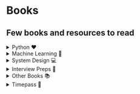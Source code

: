 # Books

## Few books and resources to read

<details close>
<summary> Python ❤️</summary>
<br/>

❤️[<img alt="Automate the boring stuff with python" title="Automate the boring stuff with python" src="https://m.media-amazon.com/images/I/715PNi5Wa2L.jpg" width="150" />](https://github.com/ThisIsSakshi/Books/blob/master/Python%20Love%20%E2%9D%A4%EF%B8%8F/Automate%20the%20boring%20stuff%20with%20python.pdf)

❤️[<img alt="Hacking Secret ciphers with python" title="Hacking Secret ciphers with python" src="https://m.media-amazon.com/images/I/51P-UmhLVtL._SY445_SX342_QL70_ML2_.jpg" width="150" /> ](https://github.com/ThisIsSakshi/Books/blob/master/Python%20Love%20%E2%9D%A4%EF%B8%8F/Hacking%20Secret%20ciphers%20with%20python.pdf)

❤️[<img alt="Invent with python" title="Invent with python" src="https://m.media-amazon.com/images/I/91nB+9rvjsL.jpg" width="150" /> ](https://github.com/ThisIsSakshi/Books/blob/master/Python%20Love%20%E2%9D%A4%EF%B8%8F/Invent%20with%20python.pdf)

❤️[<img alt="Learn Python 3 the Hard Way" title="Learn Python 3 the Hard Way" src="https://m.media-amazon.com/images/I/81cScQew6NL.jpg" width="150" /> ](https://github.com/ThisIsSakshi/Books/blob/master/Python%20Love%20%E2%9D%A4%EF%B8%8F/Learn%20Python%203%20the%20Hard%20Way.pdf)

❤️[<img alt="Python cookbook" title="Python cookbook" src="https://m.media-amazon.com/images/I/71GgAFsrHxL.jpg" width="150" /> ](https://github.com/ThisIsSakshi/Books/blob/master/Python%20Love%20%E2%9D%A4%EF%B8%8F/Python%20cookbook.pdf)

❤️[<img alt="Think Python" title="Think Python" src="https://m.media-amazon.com/images/I/71ND9kxGLGL.jpg" width="150" /> ](https://github.com/ThisIsSakshi/Books/blob/master/Python%20Love%20%E2%9D%A4%EF%B8%8F/Think%20Python.pdf)

❤️[<img alt="Python Tricks the book" title="Python Tricks the book" src="https://m.media-amazon.com/images/I/61k7Z74UuZL.jpg" width="150" /> ](https://github.com/ThisIsSakshi/Books/blob/master/Python%20Love%20%E2%9D%A4%EF%B8%8F/Think%20Python.pdf)<br>
</details>

<details close>
<summary> Machine Learning 🤖</summary>
</br>

🤖[<img alt="Collective Intelligence" title="Collective Intelligence" src="https://m.media-amazon.com/images/I/51S4OcYne8L._SX387_BO1,204,203,200_.jpg" width="150" /> ](https://github.com/ThisIsSakshi/Books/blob/master/ML%20%F0%9F%A4%96/Collective%20Intelligence.pdf)


🤖[<img alt="Deep Learning with Python" title="Deep Learning with Python" src="https://m.media-amazon.com/images/I/519MnWjqcHL._SX646_BO1,204,203,200_.jpg" width="150" /> ](https://github.com/ThisIsSakshi/Books/blob/master/ML%20%F0%9F%A4%96/Deep%20Learning%20with%20Python.pdf)


🤖[<img alt="Hands on Machine Learning with Scikit Learn and Tensorflow Part1" title="Hands on Machine Learning with Scikit Learn and Tensorflow Part 1" src="https://m.media-amazon.com/images/I/81tPtnOeMyL.jpg" width="150" /> ](https://github.com/ThisIsSakshi/Books/blob/master/ML%20%F0%9F%A4%96/Hand-on-M.pdf)<br>


🤖[<img alt="Hands on Machine Learning with Scikit Learn and Tensorflow Part1" title="Hands on Machine Learning with Scikit Learn and Tensorflow Part 2" title="Hands on Machine Learning with Scikit Learn and Tensorflow Part1" title="Hands on Machine Learning with Scikit Learn and Tensorflow Part 2" src="https://m.media-amazon.com/images/I/81tPtnOeMyL.jpg" width="150" /> ](https://github.com/ThisIsSakshi/Books/blob/master/ML%20%F0%9F%A4%96/Hands%20on%20Machine%20Learning%20with%20Scikit%20Learn%20and%20Tensorflow.pdf)<br>


🤖[<img alt="Machine Learning for Hackers_ Case Studies and Algorithms to Get You Started" title="Machine Learning for Hackers_ Case Studies and Algorithms to Get You Started" src="https://m.media-amazon.com/images/I/71uG9OYCt4L.jpg" width="150" /> ](https://github.com/ThisIsSakshi/Books/blob/master/ML%20%F0%9F%A4%96/Machine%20Learning%20for%20Hackers_%20Case%20Studies%20and%20Algorithms%20to%20Get%20You%20Started.pdf)<br>


🤖[<img alt="Machine Learning Yearning" title="Machine Learning Yearning" src="https://i.gr-assets.com/images/S/compressed.photo.goodreads.com/books/1480798569l/30741739._SX318_.jpg" width="150" /> ](https://github.com/ThisIsSakshi/Books/blob/master/ML%20%F0%9F%A4%96/Machine%20Learning%20Yearning.pdf)<br>


🤖[<img alt="Mathematics for Machine learning" title="Mathematics for Machine learning" src="https://m.media-amazon.com/images/I/51AdCPSz1QL._SX347_BO1,204,203,200_.jpg" width="150" /> ](https://github.com/ThisIsSakshi/Books/blob/master/ML%20%F0%9F%A4%96/Mathematics%20for%20Machine%20learning.pdf)<br>


🤖[<img alt="Natural Language Processing with Python" title="Natural Language Processing with Python" src="https://m.media-amazon.com/images/I/518m7rvUzsL._SX379_BO1,204,203,200_.jpg" width="150" /> ](https://github.com/ThisIsSakshi/Books/blob/master/ML%20%F0%9F%A4%96/Natural%20Language%20Processing%20with%20Python.pdf)<br>


🤖[<img alt="Python Data Science Handbook" title="Python Data Science Handbook" src="https://m.media-amazon.com/images/I/91Yqv5wWuPL.jpg" width="150" /> ](https://github.com/ThisIsSakshi/Books/blob/master/ML%20%F0%9F%A4%96/Python%20Data%20Science%20Handbook.pdf)<br>


🤖[<img alt="ThinkStats" title="ThinkStats" src="https://m.media-amazon.com/images/I/71HUw6OLFkL.jpg" width="150" /> ](https://github.com/ThisIsSakshi/Books/blob/master/ML%20%F0%9F%A4%96/ThinkStats.pdf)<br>

🤖[<img alt="Introduction to machine learning with python.part1 (zip)" title="Introduction to machine learning with python.part1 (zip)" src="https://m.media-amazon.com/images/I/51d4ivN7DGL._SX379_BO1,204,203,200_.jpg" width="150" /> ](https://github.com/ThisIsSakshi/Books/blob/master/ML%20%F0%9F%A4%96/Introduction%20to%20machine%20learning%20with%20python.part1.rar)<br>

🤖[<img alt="Introduction to machine learning with python.part2 (zip)" title="Introduction to machine learning with python.part2 (zip)" src="https://m.media-amazon.com/images/I/51d4ivN7DGL._SX379_BO1,204,203,200_.jpg" width="150" /> ](https://github.com/ThisIsSakshi/Books/blob/master/ML%20%F0%9F%A4%96/Introduction%20to%20machine%20learning%20with%20python.part2.rar)<br>

🤖[<img alt="Hundred page machine learning book (zip)" title="Hundred page machine learning book (zip)" src="https://m.media-amazon.com/images/I/411CpImAaAL._SX404_BO1,204,203,200_.jpg" width="150" /> ](https://github.com/ThisIsSakshi/Books/blob/master/ML%20%F0%9F%A4%96/Hundred%20page%20machine%20learning%20book.rar)<br>

🤖[<img alt="Python-for-Data-Analysis" title="Python-for-Data-Analysis" src="https://m.media-amazon.com/images/I/51HuYEwAl2L._SX379_BO1,204,203,200_.jpg" width="150" /> ](https://github.com/ThisIsSakshi/Books/blob/master/ML%20%F0%9F%A4%96/Python-for-Data-Analysis.pdf)<br>

🤖[<img alt="800 Data Science Questions" title="800 Data Science Questions" src="https://media.licdn.com/dms/image/C561FAQFRVx0-oPyzSA/feedshare-document-images_800/1/1632827922604?e=1673481600&v=beta&t=xjhJvMqoQig-DNivlUE_ds0UNpZPmyQNxmiRJDONCmY" width="150" /> ](https://github.com/ThisIsSakshi/Books/blob/master/ML%20%F0%9F%A4%96/800%20Data%20Science%20Questions.pdf)<br>

🤖[<img alt="AI CheatSheet" title="AI CheatSheet" src="https://wallpapercave.com/wp/wp2042162.jpg" width="150" /> ](https://github.com/ThisIsSakshi/Books/blob/master/ML%20%F0%9F%A4%96/AI%20CheatSheet.pdf)<br>

🤖[<img alt="Approaching almost any Machine Learning problem" title="Approaching almost any Machine Learning problem" src="https://m.media-amazon.com/images/I/41mmATswuAL.jpg" width="150" /> ](https://github.com/ThisIsSakshi/Books/blob/master/ML%20%F0%9F%A4%96/Approaching%20almost%20any%20Machine%20Learning%20problem.pdf)<br>

🤖[<img alt="Data Engineering Cookbook" title="Data Engineering Cookbook" src="https://cookbook.learndataengineering.com/images/CookbookCover.jpg" width="150" /> ](https://github.com/ThisIsSakshi/Books/blob/master/ML%20%F0%9F%A4%96/Data%20Engineering%20Cookbook.pdf)<br>

🤖[<img alt="The Elements of Statistical Learning" title="The Elements of Statistical Learning" src="https://m.media-amazon.com/images/I/41TmbdP0EZL._SX331_BO1,204,203,200_.jpg" width="150" /> ](https://github.com/ThisIsSakshi/Books/blob/master/ML%20%F0%9F%A4%96/ESLII.pdf)<br>

🤖[<img alt="Interview Questions" title="Interview Questions" src="https://static.javatpoint.com/interview/images/machine-learning-interview-questions.png" width="150" /> ](https://github.com/ThisIsSakshi/Books/blob/master/ML%20%F0%9F%A4%96/Interview%20Questions.pdf)<br>

🤖[<img alt="Machine Learning Projects Python" title="Machine Learning Projects Python" src="https://www.freetechbooks.com/uploads/1595756320-machine-learning-projects-python%201200x.jpg" width="150" /> ](https://github.com/ThisIsSakshi/Books/blob/master/ML%20%F0%9F%A4%96/Machine%20Learning%20Projects%20Python.pdf?raw=true)<br>

🤖[<img alt="Practical Statistics for Data Scientists" title="Practical Statistics for Data Scientists" src="https://m.media-amazon.com/images/I/91-41U+btKL.jpg" width="150" /> ](https://github.com/ThisIsSakshi/Books/blob/master/ML%20%F0%9F%A4%96/PracticalStatistics.pdf)<br>

🤖[<img alt="Probability" title="Probability" src="https://open.lib.umn.edu/app/uploads/sites/218/2019/04/probability-cover2.png" width="150" /> ](https://github.com/ThisIsSakshi/Books/blob/master/ML%20%F0%9F%A4%96/Probability.pdf)<br>

 </details>

<details close>
<summary> System Design 
💻</summary>
  

💻[<img alt="System Design Handbook - Aman Barnwal" title="System Design Handbook - Aman Barnwal" src="https://user-images.githubusercontent.com/22995434/156885990-8bf5fc3a-d323-48c4-9a60-228a30665abc.jpg" width="150" /> ](https://github.com/ThisIsSakshi/Books/blob/master/System%20Design%20%F0%9F%92%BB/System%20Design%20Handbook%20-%20Aman%20Barnwal.pdf)<br>

💻[<img alt="System Design Interview Prep Notes - Revanth Murigipudi" title="System Design Interview Prep Notes - Revanth Murigipudi" src="https://m.media-amazon.com/images/I/31wqdTUjz2L._AC_SY780_.jpg" width="150" /> ](https://github.com/ThisIsSakshi/Books/blob/master/System%20Design%20%F0%9F%92%BB/System%20Design%20Interview%20Prep%20Notes%20-%20Revanth%20Murigipudi.pdf)<br>

💻[<img alt="System Desing Interview Prep" title="System Desing Interview Prep" src="https://m.media-amazon.com/images/I/51xUZItrHJL.jpg" width="150" /> ](https://github.com/ThisIsSakshi/Books/blob/master/System%20Design%20%F0%9F%92%BB/System%20Desing%20Interview%20Prep.pdf)<br>

</details>

<details close>
<summary> Interview Preps 📖</summary>
  

📖[<img alt="50-Coding-Interview-Questions bytebybyte" title="50-Coding-Interview-Questions bytebybyte" src="https://www.byte-by-byte.com/wp-content/uploads/elementor/thumbs/mock07-nzqomv1nub37cxcx64brhzejzaeipl4wanopd239fs.png" width="150" /> ](https://github.com/ThisIsSakshi/Books/blob/master/Interview%20Specific%20%F0%9F%93%96/50-Coding-Interview-Questions.pdf)<br>

📖[<img alt="Cracking the coding interview 6th edition (zip)" title="Cracking the coding interview 6th edition (zip)" src="https://m.media-amazon.com/images/I/41oYsXjLvZL._SX348_BO1,204,203,200_.jpg" width="150" /> ](https://github.com/ThisIsSakshi/Books/blob/master/Interview%20Specific%20%F0%9F%93%96/Cracking%20the%20Coding%20Interview%20By%20Gayle%20Laakmann%20McDowell.rar)<br>

📖[<img alt="FAANG" title="FAANG" src="https://m.media-amazon.com/images/I/41bKwJxRrJL.jpg" width="150" /> ](https://github.com/ThisIsSakshi/Books/blob/master/Interview%20Specific%20%F0%9F%93%96/FAANG.pdf)<br>

📖[<img alt="The Self-Taught Programmer" title="The Self-Taught Programmer" src="https://i.gr-assets.com/images/S/compressed.photo.goodreads.com/books/1588831465l/51941365.jpg" width="150" /> ](https://github.com/ThisIsSakshi/Books/blob/master/Interview%20Specific%20%F0%9F%93%96/The%20Self-Taught%20Programmer.pdf)<br>

📖[<img alt="Cracking the Coding Interview By Gayle Laakmann McDowell (zip)" title="Cracking the Coding Interview By Gayle Laakmann McDowell (zip)" src="https://m.media-amazon.com/images/I/41zgzVe8H4L.jpg" width="150" /> ](https://github.com/ThisIsSakshi/Books/blob/master/Interview%20Specific%20%F0%9F%93%96/Cracking%20the%20Coding%20Interview%20By%20Gayle%20Laakmann%20McDowell.rar)<br>

📖[<img alt="Competitive Programmer_s Handbook" title="Competitive Programmer_s Handbook" src="https://www.dbooks.org/img/books/5651943146.jpg" width="150" /> ](https://github.com/ThisIsSakshi/Books/blob/master/Interview%20Specific%20%F0%9F%93%96/Competitive%20Programmer_s%20Handbook.pdf)<br>

📖[<img alt="leetcode_interview_questions" title="leetcode_interview_questions" src="https://m.media-amazon.com/images/I/41dB8BrX38L._SX342_SY445_QL70_ML2_.jpg" width="150" /> ](https://github.com/ThisIsSakshi/Books/blob/master/Interview%20Specific%20%F0%9F%93%96/leetcode_interview_questions.pdf)<br>

📖[<img alt="Scientific Programming" title="Scientific Programming" src="https://m.media-amazon.com/images/I/41IEaLcY0-L._SX328_BO1,204,203,200_.jpg" width="150" /> ](https://github.com/ThisIsSakshi/Books/blob/master/Interview%20Specific%20%F0%9F%93%96/Scientific%20Programming.pdf)<br>

📖[<img alt="Software Engineering at Google" title="Software Engineering at Google" src="https://m.media-amazon.com/images/I/41uvuuFt06S._SX379_BO1,204,203,200_.jpg" width="150" /> ](https://github.com/ThisIsSakshi/Books/blob/master/Interview%20Specific%20%F0%9F%93%96/Software%20Engineering%20at%20Google.pdf)<br>

📖[<img alt="SQL Tutorial" title="SQL Tutorial" src="https://cdn.hackr.io/uploads/posts/attachments/sql-beginner-s-guide-7-day-crash-course.jpg" width="150" /> ](https://github.com/ThisIsSakshi/Books/blob/master/Interview%20Specific%20%F0%9F%93%96/SQL%20Tutorial.pdf)<br>

📖[<img alt="SQL" title="SQL" src="https://www.interviewbit.com/blog/wp-content/uploads/2022/01/SQL-in-10-Minutes.jpg" width="150" /> ](https://github.com/ThisIsSakshi/Books/blob/master/Interview%20Specific%20%F0%9F%93%96/SQL.pdf)
<br>
</details>
<details close>
<summary> Other Books 📚</summary>


📚[<img alt="MCQ in CS" title="MCQ in CS" src="https://static.kopykitab.com/image/cache/data/laxmi-publications/lax434-300x380.jpg" width="150" /> ](https://github.com/ThisIsSakshi/Books/blob/master/Other%20Books%20%F0%9F%93%9A/MCQ%20in%20CS.pdf)<br>

📚[<img alt="Pro GIT" title="Pro GIT" src="https://m.media-amazon.com/images/I/517gWfd01xL.jpg" width="150" /> ](https://github.com/ThisIsSakshi/Books/blob/master/Other%20Books%20%F0%9F%93%9A/Pro%20GIT.pdf)<br>

📚[<img alt="The web application hackers handbook" title="The web application hackers handbook" src="https://m.media-amazon.com/images/I/51mzEbU-nBL._SX260_.jpg" width="150" /> ](https://github.com/ThisIsSakshi/Books/blob/master/Other%20Books%20%F0%9F%93%9A/The%20web%20application%20hackers%20handbook.pdf)<br>

📚[<img alt="Excel Formulas" title="Excel Formulas" src="https://files.instapdf.in/wp-content/uploads/pdf-thumbnails/2022/04/excel-shortcut-list-pdf-295.webp" width="150" /> ](https://github.com/ThisIsSakshi/Books/blob/master/Other%20Books%20%F0%9F%93%9A/Excel%20Formulas.pdf)<br>

📚[<img alt="excel-1" title="excel-1" src="https://m.media-amazon.com/images/I/51ORx8XWJtL.jpg" width="150" /> ](https://github.com/ThisIsSakshi/Books/blob/master/Other%20Books%20%F0%9F%93%9A/excel-1.pdf)<br>

📚[<img alt="Microsoft Excel for Beginners" title="Microsoft Excel for Beginners" src="https://m.media-amazon.com/images/I/51e2aZzURLL.jpg" width="150" /> ](https://github.com/ThisIsSakshi/Books/blob/master/Other%20Books%20%F0%9F%93%9A/Microsoft%20Excel%20for%20Beginners.pdf)<br>

📚[<img alt="Problem Solving Tools" title="Problem Solving Tools" src="https://m.media-amazon.com/images/I/511QX2E002L._SX349_BO1,204,203,200_.jpg" width="150" /> ](https://github.com/ThisIsSakshi/Books/blob/master/Other%20Books%20%F0%9F%93%9A/Problem%20Solving%20Tools.pdf)<br>

</details>
<details close>
<summary> Timepass 🤗</summary>
  

🤗[<img alt="Atomic Habits by James Clear" title="Atomic Habits by James Clear" src="https://m.media-amazon.com/images/I/91bYsX41DVL.jpg" width="150" /> ](https://github.com/ThisIsSakshi/Books/blob/master/Timepass%20%F0%9F%A4%97/Atomic%20Habits%20by%20James%20Clear.pdf)<br>

🤗[<img alt="Ikigai" title="Ikigai" src="https://m.media-amazon.com/images/I/814L+vq01mL.jpg" width="150" /> ](https://github.com/ThisIsSakshi/Books/blob/master/Timepass%20%F0%9F%A4%97/Ikigai.pdf)<br>

🤗[<img alt="Rework" title="Rework" src="https://m.media-amazon.com/images/I/41jq-ouUBkL.jpg" width="150" /> ](https://github.com/ThisIsSakshi/Books/blob/master/Timepass%20%F0%9F%A4%97/Rework.pdf)<br>

🤗[<img alt="Rich Dad Poor Dad" title="Rich Dad Poor Dad" src="https://m.media-amazon.com/images/I/51u8ZRDCVoL.jpg" width="150" /> ](https://github.com/ThisIsSakshi/Books/blob/master/Timepass%20%F0%9F%A4%97/Rich%20Dad%20Poor%20Dad.pdf)<br>

🤗[<img alt="The 5 AM Club - Robin Sharma" title="The 5 AM Club - Robin Sharma" src="https://m.media-amazon.com/images/I/71zytzrg6lL.jpg" width="150" /> ](https://github.com/ThisIsSakshi/Books/blob/master/Timepass%20%F0%9F%A4%97/The%205%20AM%20Club%20-%20Robin%20Sharma.pdf)<br>

🤗[<img alt="The Compound Effect - Darren hardy" title="The Compound Effect - Darren hardy" src="https://m.media-amazon.com/images/I/51Bz60iDotL.jpg" width="150" /> ](https://github.com/ThisIsSakshi/Books/blob/master/Timepass%20%F0%9F%A4%97/The%20Compound%20Effect%20-%20Darren%20hardy.pdf)<br>

</details>

